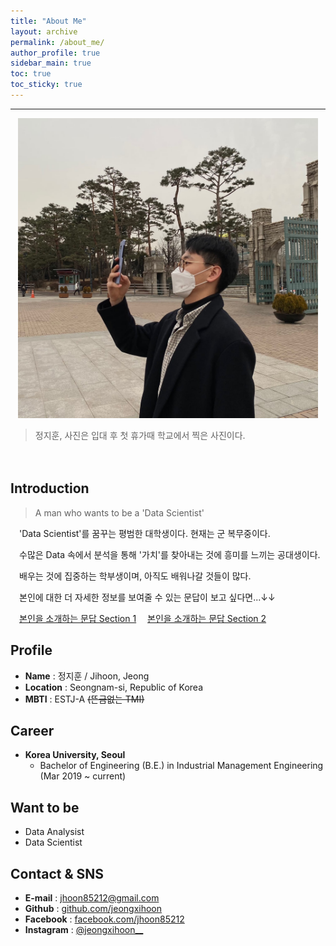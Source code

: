 ```yaml
---
title: "About Me"
layout: archive
permalink: /about_me/
author_profile: true
sidebar_main: true
toc: true
toc_sticky: true
---
```



-------------------------------
<p align="center"><img src="post_images/About_Me_profile_image1.jpg" width="480px" height="480px" title="About_me_profile-pic"/></p>


> 정지훈, 사진은 입대 후 첫 휴가때 학교에서 찍은 사진이다.


　



## **Introduction**


> A man who wants to be a 'Data Scientist'

 　'Data Scientist'를 꿈꾸는 평범한 대학생이다. 현재는 군 복무중이다.
  
  
 　수많은 Data 속에서 분석을 통해 '가치'를 찾아내는 것에 흥미를 느끼는 공대생이다.
  
  
 　배우는 것에 집중하는 학부생이며, 아직도 배워나갈 것들이 많다.
  
  
 　본인에 대한 더 자세한 정보를 보여줄 수 있는 문답이 보고 싶다면...↓↓
  
  
 　[본인을 소개하는 문답 Section 1](https://jeongxihoon.github.io/chat/about_me1/)
 　[본인을 소개하는 문답 Section 2](https://jeongxihoon.github.io/chat/about_me2/)


## **Profile**


- **Name** : 정지훈 / Jihoon, Jeong
- **Location** : Seongnam-si, Republic of Korea
- **MBTI** : ESTJ-A ~~(뜬금없는 TMI)~~


## **Career**


- **Korea University, Seoul**
  - Bachelor of Engineering (B.E.) in Industrial Management Engineering (Mar 2019 ~ current)


## **Want to be**


- Data Analysist
- Data Scientist


## **Contact & SNS**


- **E-mail** : jhoon85212@gmail.com
- **Github** : [github.com/jeongxihoon](https://github.com/jeongxihoon)
- **Facebook** : [facebook.com/jhoon85212](https://www.facebook.com/jhoon85212)
- **Instagram** : [@jeongxihoon__](https://www.instagram.com/jeongxihoon__)
